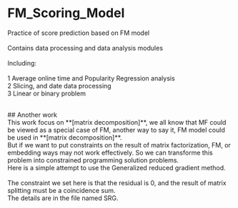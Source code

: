 # FM_Scoring_Model
Practice of score prediction based on FM model<br />
<br />
Contains data processing and data analysis modules<br />
<br />
Including:<br />
<br />
1 Average online time and Popularity Regression analysis<br />
2 Slicing, and date data processing<br />
3 Linear or binary problem<br />

<br />
## Another work <br />
This work focus on **[matrix decomposition]**, we all know that MF could be viewed as a special case of FM, another way to say it, FM model could be used in **[matrix decomposition]**.<br />
But if we want to put constraints on the result of matrix factorization, FM, or embedding ways may not work effectively. So we can transforme this problem into constrained programming solution problems.<br />
Here is a simple attempt to use the Generalized reduced gradient method.<br />
<br />
The constraint we set here is that the residual is 0, and the result of matrix splitting must be a coincidence sum.<br />
The details are in the file named SRG.<br />
